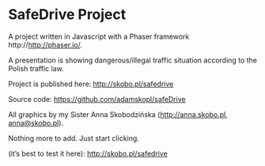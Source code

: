 # SafeDrive Project

A project written in Javascript with a Phaser framework http://http://phaser.io/.

A presentation is showing dangerous/illegal traffic situation according to the
Polish traffic law.

Project is published here: http://skobo.pl/safedrive

Source code: https://github.com/adamskopl/safeDrive

All graphics by my Sister Anna Skobodzińska (http://anna.skobo.pl, anna@skobo.pl).

Nothing more to add.
Just start clicking.

(it’s best to test it here): http://skobo.pl/safedrive

<iframecode src="http://skobo.pl/safedrive/index.html" height="500">
